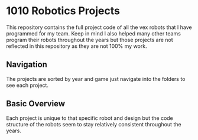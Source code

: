 # 1010 Robotics Projects

This repository contains the full project code of all the vex robots that I have programmed for my team. Keep in mind I also helped many other teams program their robots throughout the years but those projects are not reflected in this repository as they are not 100% my work.

## Navigation
The projects are sorted by year and game just navigate into the folders to see each project.

## Basic Overview
Each project is unique to that specific robot and design but the code structure of the robots seem to stay relatively consistent throughout the years.
